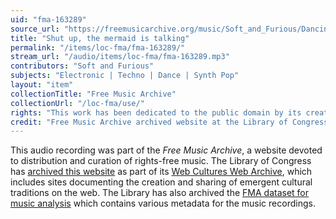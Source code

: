 ```yaml
---
uid: "fma-163289"
source_url: "https://freemusicarchive.org/music/Soft_and_Furious/Dancing_in_the_closet/Soft_and_Furious_-_Dancing_in_the_closet_-_08_Shut_up_the_mermaid_is_talking"
title: "Shut up, the mermaid is talking"
permalink: "/items/loc-fma/fma-163289/"
stream_url: "/audio/items/loc-fma/fma-163289.mp3"
contributors: "Soft and Furious"
subjects: "Electronic | Techno | Dance | Synth Pop"
layout: "item"
collectionTitle: "Free Music Archive"
collectionUrl: "/loc-fma/use/"
rights: "This work has been dedicated to the public domain by its creator, thus is free to use and reuse without restriction. You can copy, modify, distribute and perform the work, even for commercial purposes, all without asking permission. Attribution is recommended but not required."
credit: "Free Music Archive archived website at the Library of Congress, Web Archives Division."
---
```


This audio recording was part of the _Free Music Archive_, a website devoted to distribution and curation of rights-free music. The Library of Congress has [archived this website](https://www.loc.gov/item/lcwaN0026492/) as part of its [Web Cultures Web Archive](https://www.loc.gov/collections/web-cultures-web-archive/about-this-collection/), which includes sites documenting the creation and sharing of emergent cultural traditions on the web. The Library has also archived the [FMA dataset for music analysis](https://catalog.loc.gov/vwebv/search?searchCode=LCCN&searchArg=2018655052&searchType=1&permalink=y) which contains various metadata for the music recordings.